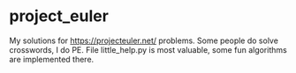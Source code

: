 # project_euler

My solutions for https://projecteuler.net/ problems.
Some people do solve crosswords, I do PE.
File little_help.py is most valuable, some fun algorithms are implemented there.
